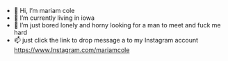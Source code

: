 - 👋 Hi, I’m mariam cole
- 🌱 I’m currently living in iowa 
- 💞️ I’m just bored lonely and horny looking for a man to meet and fuck me hard
- 📫 just click the link to drop message a to my Instagram account https://www.Instagram.com/mariamcole

<!---https://www.Instagram.com/mariamcole
Honestlykoke/Honestlykoke is a ✨ special ✨ repository because its `README.md` (this file) appears on your GitHub profile.
You can click the Preview link to take a look at your changes.
--->
